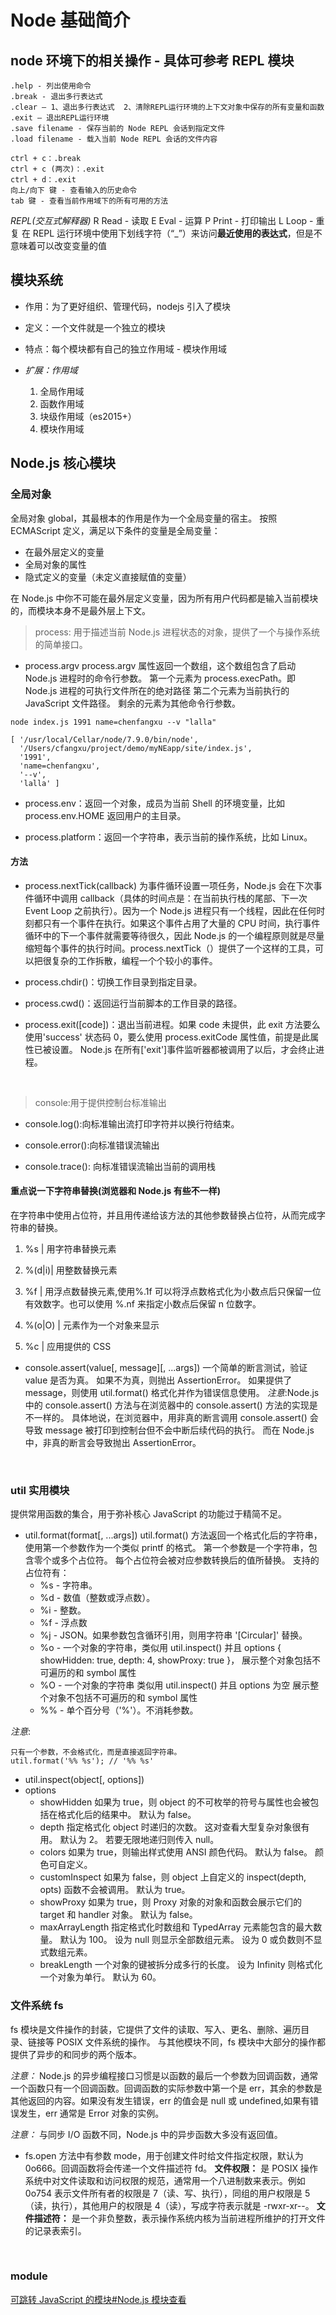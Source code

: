 # Node 基础简介

## node 环境下的相关操作 - 具体可参考 REPL 模块

    .help - 列出使用命令
    .break - 退出多行表达式
    .clear – 1、退出多行表达式	2、清除REPL运行环境的上下文对象中保存的所有变量和函数
    .exit – 退出REPL运行环境
    .save filename - 保存当前的 Node REPL 会话到指定文件
    .load filename - 载入当前 Node REPL 会话的文件内容

    ctrl + c：.break
    ctrl + c (两次)：.exit
    ctrl + d：.exit
    向上/向下 键 - 查看输入的历史命令
    tab 键 - 查看当前作用域下的所有可用的方法

_REPL(交互式解释器)_
R
Read - 读取
E
Eval - 运算
P
Print - 打印输出
L
Loop - 重复
在 REPL 运行环境中使用下划线字符（“\_”）来访问**最近使用的表达式**，但是不意味着可以改变变量的值

## 模块系统

- 作用：为了更好组织、管理代码，nodejs 引入了模块

- 定义：一个文件就是一个独立的模块

- 特点：每个模块都有自己的独立作用域 - 模块作用域

- _扩展：作用域_
  1. 全局作用域
  2. 函数作用域
  3. 块级作用域（es2015+）
  4. 模块作用域

## Node.js 核心模块

### 全局对象

全局对象 global，其最根本的作用是作为一个全局变量的宿主。
按照 ECMAScript 定义，满足以下条件的变量是全局变量：

- 在最外层定义的变量
- 全局对象的属性
- 隐式定义的变量（未定义直接赋值的变量）

在 Node.js 中你不可能在最外层定义变量，因为所有用户代码都是输入当前模块的，而模块本身不是最外层上下文。

> process: 用于描述当前 Node.js 进程状态的对象，提供了一个与操作系统的简单接口。

- process.argv
  process.argv 属性返回一个数组，这个数组包含了启动 Node.js 进程时的命令行参数。
  第一个元素为 process.execPath。即 Node.js 进程的可执行文件所在的绝对路径
  第二个元素为当前执行的 JavaScript 文件路径。
  剩余的元素为其他命令行参数。

```
node index.js 1991 name=chenfangxu --v "lalla"

[ '/usr/local/Cellar/node/7.9.0/bin/node',
  '/Users/cfangxu/project/demo/myNEapp/site/index.js',
  '1991',
  'name=chenfangxu',
  '--v',
  'lalla' ]
```

- process.env：返回一个对象，成员为当前 Shell 的环境变量，比如 process.env.HOME 返回用户的主目录。

- process.platform：返回一个字符串，表示当前的操作系统，比如 Linux。

#### 方法

- process.nextTick(callback)
  为事件循环设置一项任务，Node.js 会在下次事件循环中调用 callback（具体的时间点是：在当前执行栈的尾部、下一次 Event Loop 之前执行）。因为一个 Node.js 进程只有一个线程，因此在任何时刻都只有一个事件在执行。如果这个事件占用了大量的 CPU 时间，执行事件循环中的下一个事件就需要等待很久，因此 Node.js 的一个编程原则就是尽量缩短每个事件的执行时间。process.nextTick（）提供了一个这样的工具，可以把很复杂的工作拆散，编程一个个较小的事件。

- process.chdir()：切换工作目录到指定目录。

- process.cwd()：返回运行当前脚本的工作目录的路径。

- process.exit([code])：退出当前进程。如果 code 未提供，此 exit 方法要么使用'success' 状态码 0，要么使用 process.exitCode 属性值，前提是此属性已被设置。 Node.js 在所有['exit']事件监听器都被调用了以后，才会终止进程。

<br />

> console:用于提供控制台标准输出

- console.log():向标准输出流打印字符并以换行符结束。

- console.error():向标准错误流输出

- console.trace(): 向标准错误流输出当前的调用栈

#### 重点说一下字符串替换(浏览器和 Node.js 有些不一样)

在字符串中使用占位符，并且用传递给该方法的其他参数替换占位符，从而完成字符串的替换。

1. %s | 用字符串替换元素

2. %(d|i)| 用整数替换元素

3. %f | 用浮点数替换元素,使用%.1f 可以将浮点数格式化为小数点后只保留一位有效数字。也可以使用 %.nf 来指定小数点后保留 n 位数字。

4. %(o|O) | 元素作为一个对象来显示

5. %c | 应用提供的 CSS

- console.assert(value[, message][, ...args])
  一个简单的断言测试，验证 value 是否为真。 如果不为真，则抛出 AssertionError。 如果提供了 message，则使用 util.format() 格式化并作为错误信息使用。
  _注意_:Node.js 中的 console.assert() 方法与在浏览器中的 console.assert() 方法的实现是不一样的。
  具体地说，在浏览器中，用非真的断言调用 console.assert() 会导致 message 被打印到控制台但不会中断后续代码的执行。 而在 Node.js 中，非真的断言会导致抛出 AssertionError。

<br/>

### util 实用模块

提供常用函数的集合，用于弥补核心 JavaScript 的功能过于精简不足。

- util.format(format[, ...args])
  util.format() 方法返回一个格式化后的字符串，使用第一个参数作为一个类似 printf 的格式。
  第一个参数是一个字符串，包含零个或多个占位符。 每个占位符会被对应参数转换后的值所替换。 支持的占位符有：
  - %s - 字符串。
  - %d - 数值（整数或浮点数）。
  - %i - 整数。
  - %f - 浮点数
  - %j - JSON。如果参数包含循环引用，则用字符串 '[Circular]' 替换。
  - %o - 一个对象的字符串，类似用 util.inspect() 并且 options { showHidden: true, depth: 4, showProxy: true }， 展示整个对象包括不可遍历的和 symbol 属性
  - %O - 一个对象的字符串 类似用 util.inspect() 并且 options 为空 展示整个对象不包括不可遍历的和 symbol 属性
  - %% - 单个百分号（'%'）。不消耗参数。

_注意_:

```
只有一个参数，不会格式化，而是直接返回字符串。
util.format('%% %s'); // '%% %s'
```

- util.inspect(object[, options])
- options
  - showHidden 如果为 true，则 object 的不可枚举的符号与属性也会被包括在格式化后的结果中。 默认为 false。
  - depth 指定格式化 object 时递归的次数。 这对查看大型复杂对象很有用。 默认为 2。 若要无限地递归则传入 null。
  - colors 如果为 true，则输出样式使用 ANSI 颜色代码。 默认为 false。 颜色可自定义。
  - customInspect 如果为 false，则 object 上自定义的 inspect(depth, opts) 函数不会被调用。 默认为 true。
  - showProxy 如果为 true，则 Proxy 对象的对象和函数会展示它们的 target 和 handler 对象。 默认为 false。
  - maxArrayLength 指定格式化时数组和 TypedArray 元素能包含的最大数量。 默认为 100。 设为 null 则显示全部数组元素。 设为 0 或负数则不显式数组元素。
  - breakLength 一个对象的键被拆分成多行的长度。 设为 Infinity 则格式化一个对象为单行。 默认为 60。

### 文件系统 fs

fs 模块是文件操作的封装，它提供了文件的读取、写入、更名、删除、遍历目录、链接等 POSIX 文件系统的操作。
与其他模块不同，fs 模块中大部分的操作都提供了异步的和同步的两个版本。

_注意：_ Node.js 的异步编程接口习惯是以函数的最后一个参数为回调函数，通常一个函数只有一个回调函数。回调函数的实际参数中第一个是 err，其余的参数是其他返回的内容。如果没有发生错误，err 的值会是 null 或 undefined,如果有错误发生，err 通常是 Error 对象的实例。

_注意：_ 与同步 I/O 函数不同，Node.js 中的异步函数大多没有返回值。

- fs.open 方法中有参数 mode，用于创建文件时给文件指定权限，默认为 0o666。回调函数将会传递一个文件描述符 fd。
  **文件权限：** 是 POSIX 操作系统中对文件读取和访问权限的规范，通常用一个八进制数来表示。例如 0o754 表示文件所有者的权限是 7（读、写、执行），同组的用户权限是 5（读，执行），其他用户的权限是 4（读），写成字符表示就是 -rwxr-xr--。
  **文件描述符：** 是一个非负整数，表示操作系统内核为当前进程所维护的打开文件的记录表索引。

<br />

### module

[可跳转 JavaScript 的模块#Node.js 模块查看](./../JavaScript/utility/module)
